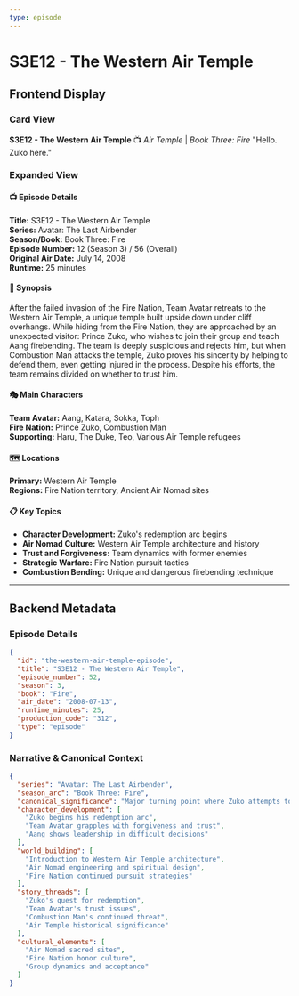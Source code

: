 ```yaml
---
type: episode
---
```


# S3E12 - The Western Air Temple

## Frontend Display

### Card View

**S3E12 - The Western Air Temple** 📺
*Air Temple* | *Book Three: Fire*
"Hello. Zuko here."

### Expanded View

#### 📺 Episode Details

**Title:** S3E12 - The Western Air Temple  
**Series:** Avatar: The Last Airbender  
**Season/Book:** Book Three: Fire  
**Episode Number:** 12 (Season 3) / 56 (Overall)  
**Original Air Date:** July 14, 2008  
**Runtime:** 25 minutes  

#### 📝 Synopsis

After the failed invasion of the Fire Nation, Team Avatar retreats to the Western Air Temple, a unique temple built upside down under cliff overhangs. While hiding from the Fire Nation, they are approached by an unexpected visitor: Prince Zuko, who wishes to join their group and teach Aang firebending. The team is deeply suspicious and rejects him, but when Combustion Man attacks the temple, Zuko proves his sincerity by helping to defend them, even getting injured in the process. Despite his efforts, the team remains divided on whether to trust him.

#### 🎭 Main Characters

**Team Avatar:** Aang, Katara, Sokka, Toph  
**Fire Nation:** Prince Zuko, Combustion Man  
**Supporting:** Haru, The Duke, Teo, Various Air Temple refugees  

#### 🗺️ Locations

**Primary:** Western Air Temple  
**Regions:** Fire Nation territory, Ancient Air Nomad sites  

#### 📋 Key Topics

- **Character Development:** Zuko's redemption arc begins  
- **Air Nomad Culture:** Western Air Temple architecture and history  
- **Trust and Forgiveness:** Team dynamics with former enemies  
- **Strategic Warfare:** Fire Nation pursuit tactics  
- **Combustion Bending:** Unique and dangerous firebending technique  

---

## Backend Metadata

### Episode Details

```json
{
  "id": "the-western-air-temple-episode",
  "title": "S3E12 - The Western Air Temple",
  "episode_number": 52,
  "season": 3,
  "book": "Fire",
  "air_date": "2008-07-13",
  "runtime_minutes": 25,
  "production_code": "312",
  "type": "episode"
}
```

### Narrative & Canonical Context

```json
{
  "series": "Avatar: The Last Airbender",
  "season_arc": "Book Three: Fire",
  "canonical_significance": "Major turning point where Zuko attempts to join Team Avatar",
  "character_development": [
    "Zuko begins his redemption arc",
    "Team Avatar grapples with forgiveness and trust",
    "Aang shows leadership in difficult decisions"
  ],
  "world_building": [
    "Introduction to Western Air Temple architecture",
    "Air Nomad engineering and spiritual design",
    "Fire Nation continued pursuit strategies"
  ],
  "story_threads": [
    "Zuko's quest for redemption",
    "Team Avatar's trust issues",
    "Combustion Man's continued threat",
    "Air Temple historical significance"
  ],
  "cultural_elements": [
    "Air Nomad sacred sites",
    "Fire Nation honor culture",
    "Group dynamics and acceptance"
  ]
}
```
